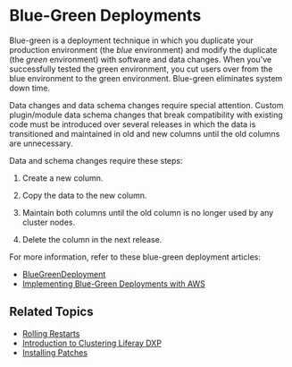 # Blue-Green Deployments

Blue-green is a deployment technique in which you duplicate your production environment (the *blue* environment) and modify the duplicate (the *green* environment) with software and data changes. When you've successfully tested the green environment, you cut users over from the blue environment to the green environment. Blue-green eliminates system down time.

Data changes and data schema changes require special attention. Custom plugin/module data schema changes that break compatibility with existing code must be introduced over several releases in which the data is transitioned and maintained in old and new columns until the old columns are unnecessary.

Data and schema changes require these steps:

1. Create a new column.

2. Copy the data to the new column.

3. Maintain both columns until the old column is no longer used by any cluster nodes.

4. Delete the column in the next release.

For more information, refer to these blue-green deployment articles:

* [BlueGreenDeployment](http://martinfowler.com/bliki/BlueGreenDeployment.html)
* [Implementing Blue-Green Deployments with AWS](https://www.thoughtworks.com/insights/blog/implementing-blue-green-deployments-aws)

## Related Topics

* [Rolling Restarts](./02-rolling-restarts.md)
* [Introduction to Clustering Liferay DXP](../../setting-up-liferay-dxp/configuring-clustering-for-high-availability/01-introduction-to-clustering-liferay-dxp.md)
* [Installing Patches](../maintaining-a-liferay-dxp-installation/01-installing-patches.md)
